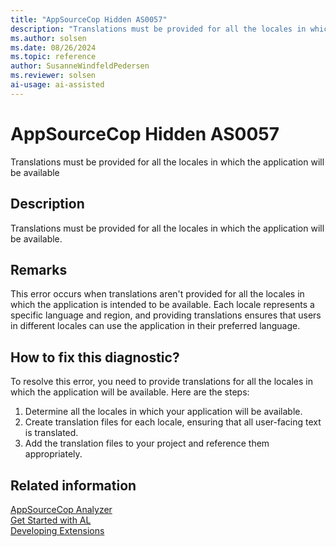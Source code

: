 ```yaml
---
title: "AppSourceCop Hidden AS0057"
description: "Translations must be provided for all the locales in which the application will be available."
ms.author: solsen
ms.date: 08/26/2024
ms.topic: reference
author: SusanneWindfeldPedersen
ms.reviewer: solsen
ai-usage: ai-assisted
---
```

[//]: # (START>DO_NOT_EDIT)
[//]: # (IMPORTANT:Do not edit any of the content between here and the END>DO_NOT_EDIT.)
[//]: # (Any modifications should be made in the .xml files in the ModernDev repo.)
# AppSourceCop Hidden AS0057
Translations must be provided for all the locales in which the application will be available

## Description
Translations must be provided for all the locales in which the application will be available.

[//]: # (IMPORTANT: END>DO_NOT_EDIT)

## Remarks

This error occurs when translations aren't provided for all the locales in which the application is intended to be available. Each locale represents a specific language and region, and providing translations ensures that users in different locales can use the application in their preferred language.

## How to fix this diagnostic?

To resolve this error, you need to provide translations for all the locales in which the application will be available. Here are the steps:

1. Determine all the locales in which your application will be available.
2. Create translation files for each locale, ensuring that all user-facing text is translated.
3. Add the translation files to your project and reference them appropriately.

## Related information  

[AppSourceCop Analyzer](appsourcecop.md)  
[Get Started with AL](../devenv-get-started.md)  
[Developing Extensions](../devenv-dev-overview.md)  